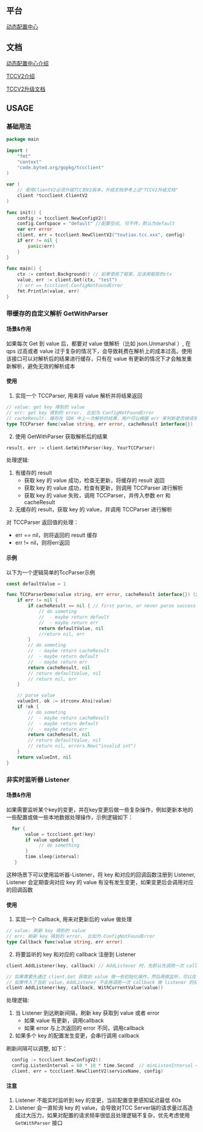 ## 平台

[动态配置中心](http://cloud.bytedance.net/tcc/all)


## 文档

[动态配置中心介绍](https://wiki.bytedance.net/pages/viewpage.action?pageId=219247405)


[TCCV2介绍](https://bytedance.feishu.cn/space/doc/doccnm4sZB8wmanRfqMEn4#)


[TCCV2升级文档](https://bytedance.feishu.cn/space/doc/doccnBPg6sPlygTihD5YmF#)


## USAGE

### 基础用法

```go
package main
 
import (
    "fmt"
    "context"
    "code.byted.org/gopkg/tccclient"
)
 
var (
    // 使用ClientV2必须升级TCC到V2版本，升级文档参考上述"TCCV2升级文档"
    client *tccclient.ClientV2
)
 
func init() {
    config := tccclient.NewConfigV2()
    config.Confspace = "default" //配置空间, 可不传，默认为default
    var err error
    client, err = tccclient.NewClientV2("toutiao.tcc.xxx", config)
    if err != nil {
        panic(err)
    }
}
 
func main() {
    ctx := context.Background() // 如果使用了框架，应该用框架的ctx
    value, err := client.Get(ctx, "test")
    // err == tccclient.ConfigNotFoundError
    fmt.Println(value, err)
}
```

### 带缓存的自定义解析 GetWithParser
#### 场景&作用
如果每次 Get 到 value 后，都要对 value 做解析（比如 json.Unmarshal ）, 在 qps 过高或者 value 过于复杂的情况下，会导致耗费在解析上的成本过高。使用该接口可以对解析后的结果进行缓存，只有在 value 有更新的情况下才会触发重新解析，避免无效的解析成本

#### 使用
1. 实现一个 TCCParser, 用来将 value 解析并将结果返回
```go
// value: get key 得到的 value
// err: get key 得到的 error， 比如为 ConfigNotFoundError
// cacheResult: 缓存在 SDK 中上一次解析的结果，用户可以根据 err 来判断是否继续用上一次解析的结果，或者根据业务需求做其他逻辑
type TCCParser func(value string, err error, cacheResult interface{}) (result interface{}, err error)
```

2. 使用 GetWithParser 获取解析后的结果
```go
result, err := client.GetWithParser(key, YourTCCParser)
```
处理逻辑:
1. 有缓存的 result
   + 获取 key 的 value 成功，检查无更新，将缓存的 result 返回
   + 获取 key 的 value 成功，检查有更新，则调用 TCCParser 进行解析
   + 获取 key 的 value 失败，调用 TCCParser，并传入参数 err 和 cacheResult
2. 无缓存的 result，获取 key 的 value，并调用 TCCParser 进行解析

对 TCCParser 返回值的处理：
  + err == nil，则将返回的 result 缓存
  + err != nil，则将err返回

#### 示例
以下为一个逻辑简单的TccParser示例
```go
const defaultValue = 1

func TCCParserDemo(value string, err error, cacheResult interface{}) (interface{}, error) {
	if err != nil {
		if cacheResult == nil { // first parse, or never parse success
			// do someting
			//  - maybe return default
			//  - maybe return err
			return defaultValue, nil
			//return nil, err
		}
		// do someting
		//  - maybe return cacheResult
		//  - maybe return default
		//  - maybe return err
		return cacheResult, nil
		// return defaultValue, nil
		// return nil, err
	}

	// parse value
	valueInt, ok := strconv.Atoi(value)
	if !ok {
		// do someting
		//  - maybe return cacheResult
		//  - maybe return default
		//  - maybe return err
		return cacheResult, nil
		// return defaultValue, nil
		// return nil, errors.New("invalid int")
	}
	return valueInt, nil
}
```

### 非实时监听器 Listener
#### 场景&作用
如果需要监听某个key的变更，并在key变更后做一些复杂操作，例如更新本地的一些配置或做一些本地数据处理操作，示例逻辑如下：
```go
  for {
       value = tccclient.get(key)
       if value updated {
            // do something
       }
       time.sleep(interval)
   }
```
这种场景下可以使用监听器-Listener，将 key 和对应的回调函数注册到 Listener, Listener 会定期查询对应 key 的 value 有没有发生变更，如果变更后会调用对应的回调函数

#### 使用
1. 实现一个 Callback, 用来对更新后的 value 做处理
```go
// value: 刷新 key 得到的 value
// err: 刷新 key 得到的 error， 比如为 ConfigNotFoundError
type Callback func(value string, err error)
```
2. 将要监听的 key 和对应的 callback 注册到 Listener
```go
client.AddListener(key, callback) // AddListener 时，先默认先调用一次 callback 做 listener 的初始化操作

// 如果需要先通过 client.Get 获取到 value 做一些初始化操作，然后再做监听，可以在 AddListener 时将当前 value 传入
// 如果传入了当前 value，AddListener 不会再调用一次 callback 做 listener 的初始化操作
client.AddListener(key, callback, WithCurrentValue(value))
```
处理逻辑:
1. 当 Listener 到达刷新间隔，刷新 key 获取到 value 或者 error
   + 如果 value 有更新，调用callback
   + 如果 error 与上次返回的 error 不同，调用callback
2. 如果多个 key 的配置发生变更，会串行调用 callback

刷新间隔可以调整, 如下：
```go
  config := tccclient.NewConfigV2()
  config.ListenInterval = 60 * 10 * time.Second  // minListenInterval = 60s
  client, err = tccclient.NewClientV2(serviceName, config)
```

#### 注意
1. Listener 不能实时监听到 key 的变更，当前配置变更感知延迟最低 60s
2. Listener 会一直轮询 key 的 value，会导致对TCC Server端的请求量过高造成过大压力，如果对配置的请求频率很低且处理逻辑不复杂，优先考虑使用 `GetWithParser` 接口